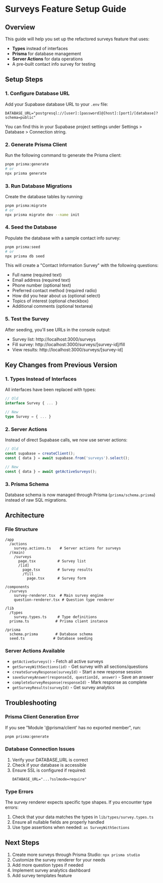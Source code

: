 # Surveys Feature Setup Guide

## Overview

This guide will help you set up the refactored surveys feature that uses:
- **Types** instead of interfaces
- **Prisma** for database management
- **Server Actions** for data operations
- A pre-built contact info survey for testing

## Setup Steps

### 1. Configure Database URL

Add your Supabase database URL to your `.env` file:

```env
DATABASE_URL="postgresql://[user]:[password]@[host]:[port]/[database]?schema=public"
```

You can find this in your Supabase project settings under Settings > Database > Connection string.

### 2. Generate Prisma Client

Run the following command to generate the Prisma client:

```bash
pnpm prisma:generate
# or
npx prisma generate
```

### 3. Run Database Migrations

Create the database tables by running:

```bash
pnpm prisma:migrate
# or
npx prisma migrate dev --name init
```

### 4. Seed the Database

Populate the database with a sample contact info survey:

```bash
pnpm prisma:seed
# or
npx prisma db seed
```

This will create a "Contact Information Survey" with the following questions:
- Full name (required text)
- Email address (required text)
- Phone number (optional text)
- Preferred contact method (required radio)
- How did you hear about us (optional select)
- Topics of interest (optional checkbox)
- Additional comments (optional textarea)

### 5. Test the Survey

After seeding, you'll see URLs in the console output:
- Survey list: http://localhost:3000/surveys
- Fill survey: http://localhost:3000/surveys/[survey-id]/fill
- View results: http://localhost:3000/surveys/[survey-id]

## Key Changes from Previous Version

### 1. Types Instead of Interfaces
All interfaces have been replaced with types:
```typescript
// Old
interface Survey { ... }

// New
type Survey = { ... }
```

### 2. Server Actions
Instead of direct Supabase calls, we now use server actions:
```typescript
// Old
const supabase = createClient();
const { data } = await supabase.from('surveys').select();

// New
const { data } = await getActiveSurveys();
```

### 3. Prisma Schema
Database schema is now managed through Prisma (`prisma/schema.prisma`) instead of raw SQL migrations.

## Architecture

### File Structure
```
/app
  /actions
    survey.actions.ts    # Server actions for surveys
  /(main)
    /surveys
      page.tsx          # Survey list
      /[id]
        page.tsx        # Survey results
        /fill
          page.tsx      # Survey form

/components
  /surveys
    survey-renderer.tsx  # Main survey engine
    question-renderer.tsx # Question type renderer

/lib
  /types
    survey.types.ts     # Type definitions
  prisma.ts            # Prisma client instance

/prisma
  schema.prisma        # Database schema
  seed.ts             # Database seeding
```

### Server Actions Available

- `getActiveSurveys()` - Fetch all active surveys
- `getSurveyWithSections(id)` - Get survey with all sections/questions
- `createSurveyResponse(surveyId)` - Start a new response session
- `saveSurveyAnswer(responseId, questionId, answer)` - Save an answer
- `completeSurveyResponse(responseId)` - Mark response as complete
- `getSurveyResults(surveyId)` - Get survey analytics

## Troubleshooting

### Prisma Client Generation Error
If you see "Module '@prisma/client' has no exported member", run:
```bash
pnpm prisma:generate
```

### Database Connection Issues
1. Verify your DATABASE_URL is correct
2. Check if your database is accessible
3. Ensure SSL is configured if required:
   ```env
   DATABASE_URL="...?sslmode=require"
   ```

### Type Errors
The survey renderer expects specific type shapes. If you encounter type errors:
1. Check that your data matches the types in `lib/types/survey.types.ts`
2. Ensure all nullable fields are properly handled
3. Use type assertions when needed: `as SurveyWithSections`

## Next Steps

1. Create more surveys through Prisma Studio: `npx prisma studio`
2. Customize the survey renderer for your needs
3. Add more question types if needed
4. Implement survey analytics dashboard
5. Add survey templates feature